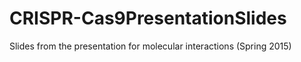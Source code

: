 # CRISPR-Cas9PresentationSlides
Slides from the presentation for molecular interactions (Spring 2015)
